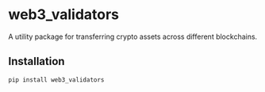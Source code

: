 # web3_validators

A utility package for transferring crypto assets across different blockchains.

## Installation

```bash
pip install web3_validators